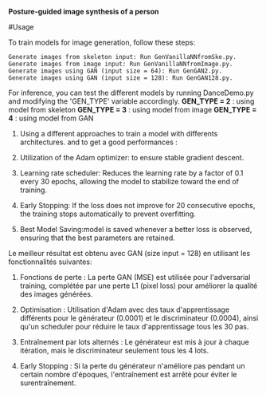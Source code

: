 **Posture-guided image synthesis of a person**

#Usage

To train models for image generation, follow these steps:

    Generate images from skeleton input: Run GenVanillaNNfromSke.py.
    Generate images from image input: Run GenVanillaNNfromImage.py.
    Generate images using GAN (input size = 64): Run GenGAN2.py.
    Generate images using GAN (input size = 128): Run GenGAN128.py.
    
    
    
For inference, you can test the different models by running DanceDemo.py and modifying the 'GEN_TYPE' variable accordingly.
**GEN_TYPE = 2** : using model from skeleton
**GEN_TYPE = 3** : using model from image
**GEN_TYPE = 4** : using model from GAN


1. Using a different approaches to train a model with differents architectures. and to get a good performances :

 2. Utilization of the Adam optimizer: to ensure stable gradient descent.
 3. Learning rate scheduler: Reduces the learning rate by a factor of 0.1 every 30 epochs, allowing the model to stabilize toward the end of training.

4. Early Stopping: If the  loss does not improve for 20 consecutive epochs, the training stops automatically to prevent overfitting.

6. Best Model Saving:model is saved whenever a better loss is observed, ensuring that the best parameters are retained.


Le meilleur résultat est obtenu avec GAN (size input = 128) en utilisant les fonctionnalités suivantes:

1. Fonctions de perte : La perte GAN (MSE) est utilisée pour l'adversarial training, complétée par une perte L1 (pixel loss) pour améliorer la qualité des images générées.

2. Optimisation : Utilisation d'Adam avec des taux d'apprentissage différents pour le générateur (0.0001) et le discriminateur (0.0004), ainsi qu'un scheduler pour réduire le taux d'apprentissage tous les 30 pas.

3. Entraînement par lots alternés : Le générateur est mis à jour à chaque itération, mais le discriminateur seulement tous les 4 lots.

4. Early Stopping : Si la perte du générateur n'améliore pas pendant un certain nombre d'époques, l'entraînement est arrêté pour éviter le surentraînement.
